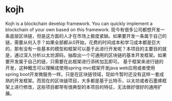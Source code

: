 # kojh
  Kojh is a blockchain develop framework.  You can quickly implement a blockchain of your own based on this framework.
  现今有很多公司都想开发一条底层区块链，但是这方面的人才在市场上极度紧缺。如果要开发一条属于自己的链，需要从何入手？如果全部都从0开始，花费的时间成本和学习成本都是巨大的，那有没有一些基本的模型和框架可以基于此进行开发呢？本项目的主要目的就是，通过深入分析以太坊源码，抽取出一个可通用的区块链的基本开发框架。如果要开发属于自己的链，只需要在此框架进行添砖加瓦即可。
  基于框架来进行链的开发，这种概念可以理解成使用spring mvc框架开发java web应用或者使用spring boot开发微服务一样。只是在区块链领域，现如今暂时还没有这样一套成熟的开发框架。而现在的区块链项目，大多都是基于比特币，以太坊或者石墨烯框架上进行修改，这些项目都带有很典型的本项目的特征，无法做好很好的通用扩展。
   
